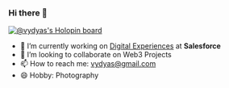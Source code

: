### Hi there 👋

[![@vydyas's Holopin board](https://holopin.me/vydyas)](https://holopin.io/@vydyas)

- 🔭 I’m currently working on [Digital Experiences](https://www.salesforce.com/in/products/experience-cloud/overview/) at **Salesforce**
- 👯 I’m looking to collaborate on Web3 Projects
- 📫 How to reach me: vydyas@gmail.com
- 😄 Hobby: Photography
